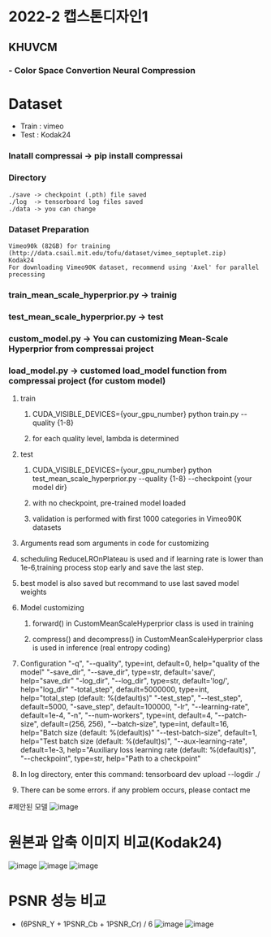 # 2022-2 캡스톤디자인1
## KHUVCM
### - Color Space Convertion Neural Compression

# Dataset
  - Train : vimeo
  - Test  : Kodak24
  
### Inatall compressai -> pip install compressai

### Directory
    ./save -> checkpoint (.pth) file saved
    ./log  -> tensorboard log files saved
    ./data -> you can change

### Dataset Preparation
    Vimeo90k (82GB) for training (http://data.csail.mit.edu/tofu/dataset/vimeo_septuplet.zip)
    Kodak24
    For downloading Vimeo90K dataset, recommend using 'Axel' for parallel precessing

### train_mean_scale_hyperprior.py -> trainig
### test_mean_scale_hyperprior.py -> test
### custom_model.py -> You can customizing Mean-Scale Hyperprior from compressai project
### load_model.py -> customed load_model function from compressai project (for custom model)

1. train
    1) CUDA_VISIBLE_DEVICES={your_gpu_number} python train.py --quality {1-8}

    2) for each quality level, lambda is determined

2. test

    1) CUDA_VISIBLE_DEVICES={your_gpu_number} python test_mean_scale_hyperprior.py --quality {1-8}
               --checkpoint {your model dir}
    2) with no checkpoint, pre-trained model loaded

    3) validation is performed with first 1000 categories in Vimeo90K datasets

3. Arguments
    read som arguments in code for customizing

4. scheduling
    ReduceLROnPlateau is used and if learning rate is lower than 1e-6,training process stop early and save the last step.

5. best model is also saved but recommand to use last saved model weights

6. Model customizing

    1) forward() in CustomMeanScaleHyperprior class is used in training

    2) compress() and decompress() in CustomMeanScaleHyperprior class is used in inference (real entropy coding)

7. Configuration
    "-q", "--quality", type=int, default=0, help="quality of the model"
    "-save_dir", "--save_dir", type=str, default='save/', help="save_dir"
    "-log_dir", "--log_dir", type=str, default='log/', help="log_dir"
    "-total_step", default=5000000, type=int, help="total_step (default: %(default)s)"
    "-test_step", "--test_step", default=5000,
    "-save_step", default=100000,
    "-lr", "--learning-rate", default=1e-4,
    "-n", "--num-workers", type=int, default=4,
    "--patch-size", default=(256, 256),
    "--batch-size", type=int, default=16, help="Batch size (default: %(default)s)"
    "--test-batch-size", default=1, help="Test batch size (default: %(default)s)",
    "--aux-learning-rate", default=1e-3, help="Auxiliary loss learning rate (default: %(default)s)",
    "--checkpoint", type=str, help="Path to a checkpoint"

8.
    In log directory, enter this command: tensorboard dev upload --logdir ./

9.  There can be some errors.
    if any problem occurs, please contact me
    
#제안된 모델
![image](https://user-images.githubusercontent.com/80191452/206115230-c792ab9e-f9d9-434d-93f5-48ec472941c3.png)


# 원본과 압축 이미지 비교(Kodak24)
![image](https://user-images.githubusercontent.com/80191452/206113370-f7dc885a-6d7d-4eb2-9e53-d58ee55b934f.png)
![image](https://user-images.githubusercontent.com/80191452/206113518-82a8a415-8900-454d-8655-fe3ce73de83b.png)
![image](https://user-images.githubusercontent.com/80191452/206113702-824e720e-0e64-494d-8429-875dc1103e0f.png)


# PSNR 성능 비교
- (6PSNR_Y + 1PSNR_Cb + 1PSNR_Cr) / 6
![image](https://user-images.githubusercontent.com/80191452/206115326-9cb171e1-0f3e-453a-a408-4fefb3154f9b.png)
![image](https://user-images.githubusercontent.com/80191452/206114441-655e41c1-fcdb-4b2d-84d6-7692f8a75e46.png)
